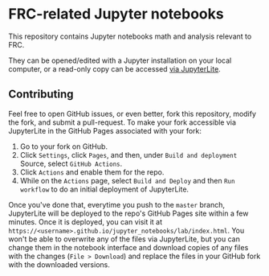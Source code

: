 # FRC-related Jupyter notebooks

This repository contains Jupyter notebooks math and analysis relevant to FRC.

They can be opened/edited with a Jupyter installation on your local computer, or a read-only copy can be accessed [via JupyterLite](https://deepbluerobotics.github.io/jupyter_notebooks/lab/index.html).

## Contributing

Feel free to open GitHub issues, or even better, fork this repository, modify the fork, and submit a pull-request. To make your fork accessible via JupyterLite in the GitHub Pages associated with your fork:

1. Go to your fork on GitHub.
2. Click `Settings`, click `Pages`, and then, under `Build and deployment` Source, select `GitHub Actions`.
3. Click `Actions` and enable them for the repo.
4. While on the `Actions` page, select `Build and Deploy` and then `Run workflow` to do an initial deployment of JupyterLite.

Once you've done that, everytime you push to the `master` branch, JupyterLite will be deployed to the repo's GitHub Pages site within a few minutes. Once it is deployed, you can visit it at `https://<username>.github.io/jupyter_notebooks/lab/index.html`. You won't be able to overwrite any of the files via JupyterLite, but you can change them in the notebook interface and download copies of any files with the changes (`File > Download`) and replace the files in your GitHub fork with the downloaded versions.

